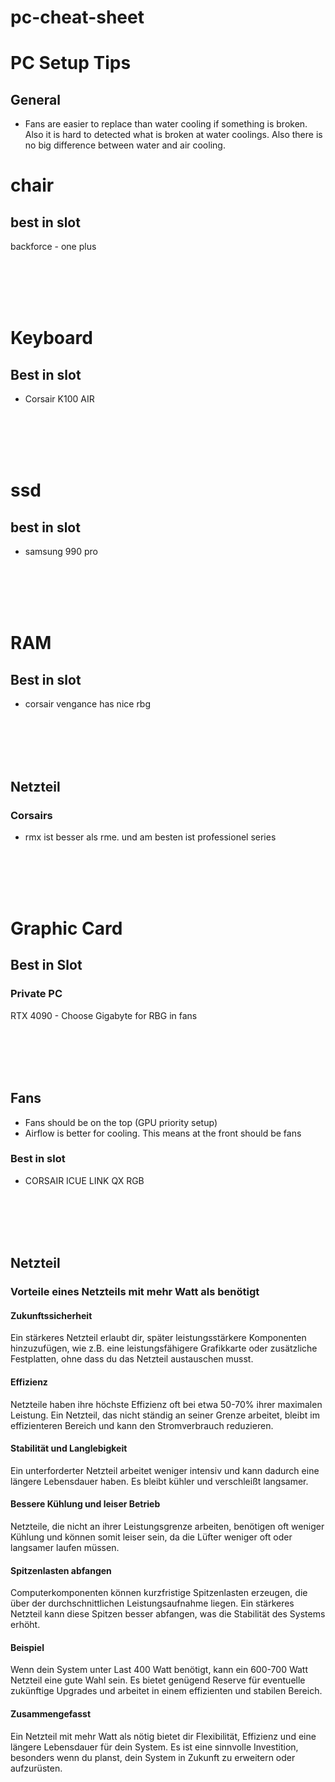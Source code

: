 # pc-cheat-sheet



# PC Setup Tips



## General
- Fans are easier to replace than water cooling if something is broken. Also it is hard to detected what is broken at water coolings. Also there is no big difference between water and air cooling.







# chair

## best in slot
backforce - one plus








<br><br>
<br><br>





# Keyboard

## Best in slot
- Corsair K100 AIR





<br><br>
<br><br>




# ssd

## best in slot

- samsung 990 pro






<br><br>
<br><br>

# RAM

## Best in slot
- corsair vengance has nice rbg








<br><br>
<br><br>




## Netzteil

### Corsairs
- rmx ist besser als rme. und am besten ist professionel series










<br><br>
<br><br>

# Graphic Card

## Best in Slot

### Private PC
RTX 4090 - Choose Gigabyte for RBG in fans






<br><br>
<br><br>


## Fans
- Fans should be on the top (GPU priority setup)
- Airflow is better for cooling. This means at the front should be fans

### Best in slot
- CORSAIR ICUE LINK QX RGB






<br><br>
<br><br>


## Netzteil

### Vorteile eines Netzteils mit mehr Watt als benötigt

#### Zukunftssicherheit
Ein stärkeres Netzteil erlaubt dir, später leistungsstärkere Komponenten hinzuzufügen, wie z.B. eine leistungsfähigere Grafikkarte oder zusätzliche Festplatten, ohne dass du das Netzteil austauschen musst.

#### Effizienz
Netzteile haben ihre höchste Effizienz oft bei etwa 50-70% ihrer maximalen Leistung. Ein Netzteil, das nicht ständig an seiner Grenze arbeitet, bleibt im effizienteren Bereich und kann den Stromverbrauch reduzieren.

#### Stabilität und Langlebigkeit
Ein unterforderter Netzteil arbeitet weniger intensiv und kann dadurch eine längere Lebensdauer haben. Es bleibt kühler und verschleißt langsamer.

#### Bessere Kühlung und leiser Betrieb
Netzteile, die nicht an ihrer Leistungsgrenze arbeiten, benötigen oft weniger Kühlung und können somit leiser sein, da die Lüfter weniger oft oder langsamer laufen müssen.

#### Spitzenlasten abfangen
Computerkomponenten können kurzfristige Spitzenlasten erzeugen, die über der durchschnittlichen Leistungsaufnahme liegen. Ein stärkeres Netzteil kann diese Spitzen besser abfangen, was die Stabilität des Systems erhöht.

#### Beispiel
Wenn dein System unter Last 400 Watt benötigt, kann ein 600-700 Watt Netzteil eine gute Wahl sein. Es bietet genügend Reserve für eventuelle zukünftige Upgrades und arbeitet in einem effizienten und stabilen Bereich.

#### Zusammengefasst
Ein Netzteil mit mehr Watt als nötig bietet dir Flexibilität, Effizienz und eine längere Lebensdauer für dein System. Es ist eine sinnvolle Investition, besonders wenn du planst, dein System in Zukunft zu erweitern oder aufzurüsten.
